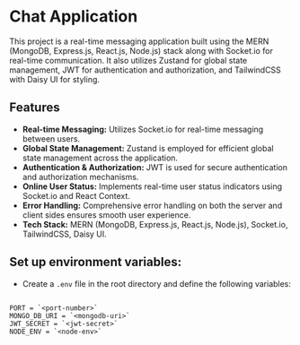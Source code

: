 # Chat Application

This project is a real-time messaging application built using the MERN (MongoDB, Express.js, React.js, Node.js) stack along with Socket.io for real-time communication. It also utilizes Zustand for global state management, JWT for authentication and authorization, and TailwindCSS with Daisy UI for styling.

## Features

- **Real-time Messaging:** Utilizes Socket.io for real-time messaging between users.
- **Global State Management:** Zustand is employed for efficient global state management across the application.
- **Authentication & Authorization:** JWT is used for secure authentication and authorization mechanisms.
- **Online User Status:** Implements real-time user status indicators using Socket.io and React Context.
- **Error Handling:** Comprehensive error handling on both the server and client sides ensures smooth user experience.
- **Tech Stack:** MERN (MongoDB, Express.js, React.js, Node.js), Socket.io, TailwindCSS, Daisy UI.






## Set up environment variables:

- Create a `.env` file in the root directory and define the following variables:

```

PORT = `<port-number>`
MONGO_DB_URI = `<mongodb-uri>`
JWT_SECRET = `<jwt-secret>`
NODE_ENV = `<node-env>`

```
